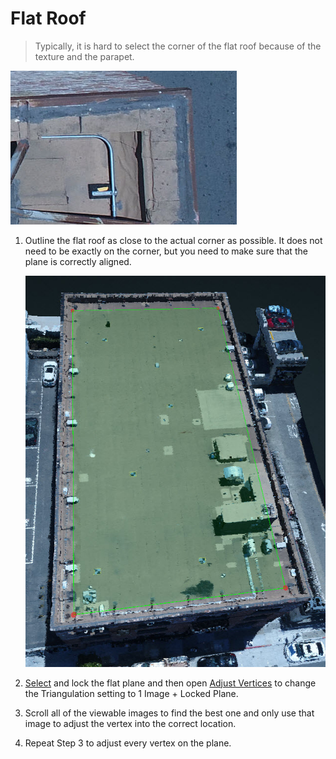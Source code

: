 # Flat Roof

> Typically, it is hard to select the corner of the flat roof because of the texture and the parapet.

![](../.gitbook/assets/flat-roof-corner.jpg)

1. Outline the flat roof as close to the actual corner as possible. It does not need to be exactly on the corner, but you need to make sure that the plane is correctly aligned.

   ![](../.gitbook/assets/flat-roof.jpg)

2. [Select](../basic-function/select.md) and lock the flat plane and then open [Adjust Vertices](../tools/adjust-vertices/) to change the Triangulation setting to 1 Image + Locked Plane.
3. Scroll all of the viewable images to find the best one and only use that image to adjust the vertex into the correct location.
4. Repeat Step 3 to adjust every vertex on the plane.

